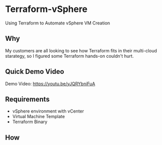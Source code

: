 # Terraform-vSphere
Using Terraform to Automate vSphere VM Creation
## Why
My customers are all looking to see how Terraform fits in their multi-cloud starategy, so I figured some Terraform hands-on couldn't hurt. 
## Quick Demo Video
Demo Video: https://youtu.be/yJQRYbniFuA
## Requirements
* vSphere environment with vCenter
* Virtual Machine Template
* Terraform Binary
## How
